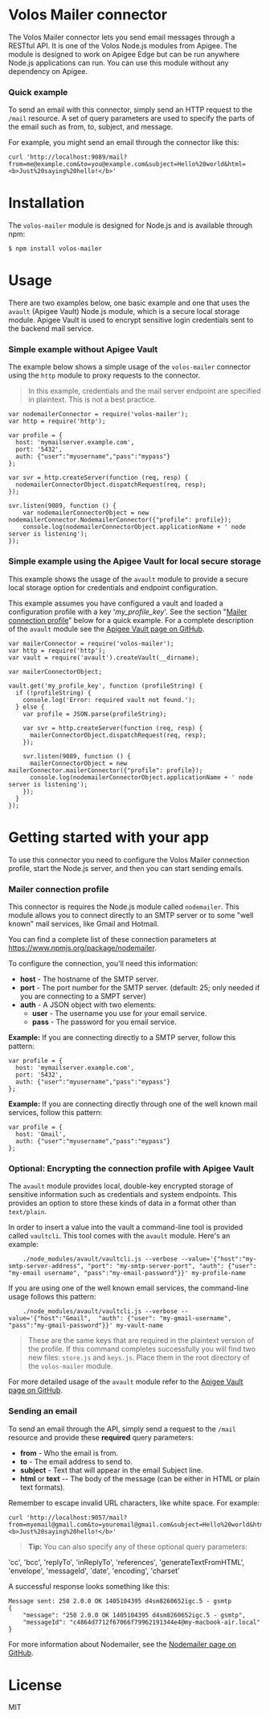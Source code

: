 # Volos Mailer connector

The Volos Mailer connector lets you send email messages through a RESTful API. It is one of the Volos Node.js modules from Apigee. The module is designed to work on Apigee Edge but can be run anywhere Node.js applications can run.  You can use this module without any dependency on Apigee.

### Quick example

To send an email with this connector, simply send an HTTP request to the ``/mail`` resource. A set of query parameters are used to specify the parts of the email such as from, to, subject, and message. 

For example, you might send an email through the connector like this:

```
curl 'http://localhost:9089/mail?from=me@example.com&to=you@example.com&subject=Hello%20world&html=<b>Just%20saying%20hello!</b>'
```

# Installation

The ``volos-mailer`` module is designed for Node.js and is available through npm:

```
$ npm install volos-mailer
```

# Usage

There are two examples below, one basic example and one that uses the ``avault`` (Apigee Vault) Node.js module, which is a secure local storage module. Apigee Vault is used to encrypt sensitive login credentials sent to the backend mail service.

### Simple example without Apigee Vault

The example below shows a simple usage of the ``volos-mailer`` connector using the ``http`` module to proxy requests to the connector.  

>In this example, credentials and the mail server endpoint are specified in plaintext. This is not a best practice.

```
var nodemailerConnector = require('volos-mailer');
var http = require('http');

var profile = {
  host: 'mymailserver.example.com',
  port: '5432',
  auth: {"user":"myusername","pass":"mypass"}
};

var svr = http.createServer(function (req, resp) {
  nodemailerConnectorObject.dispatchRequest(req, resp);
});

svr.listen(9089, function () {
    var nodemailerConnectorObject = new nodemailerConnector.NodemailerConnector({"profile": profile});
    console.log(nodemailerConnectorObject.applicationName + ' node server is listening');
});

```


### Simple example using the Apigee Vault for local secure storage

This example shows the usage of the ``avault`` module to provide a secure local storage option for credentials and endpoint configuration.  

This example assumes you have configured a vault and loaded a configuration profile with a key '*my_profile_key*'. See the section "[Mailer connection profile](#mailer-connection-profile)" below for a quick example. For a complete description of the ``avault`` module see the [Apigee Vault page on GitHub](https://github.com/apigee-127/avault). 

```
var mailerConnector = require('volos-mailer');
var http = require('http');
var vault = require('avault').createVault(__dirname);

var mailerConnectorObject;

vault.get('my_profile_key', function (profileString) {
  if (!profileString) {
    console.log('Error: required vault not found.');
  } else {
    var profile = JSON.parse(profileString);

    var svr = http.createServer(function (req, resp) {
      mailerConnectorObject.dispatchRequest(req, resp);
    });

    svr.listen(9089, function () {
      mailerConnectorObject = new mailerConnector.mailerConnector({"profile": profile});
      console.log(nodemailerConnectorObject.applicationName + ' node server is listening');
    });
  }
});
```


# Getting started with your app

To use this connector you need to configure the Volos Mailer connection profile, start the Node.js server, and then you can start sending emails.

### Mailer connection profile

This connector is requires the Node.js module called ``nodemailer``. This module allows you to connect directly to an SMTP server or to some "well known" mail services, like Gmail and Hotmail. 

You can find a complete list of these connection parameters at https://www.npmjs.org/package/nodemailer.

To configure the connection, you'll need this information:

* **host** - The hostname of the SMTP server. 
* **port** - The port number for the SMTP server. (default: 25; only needed if you are connecting to a SMPT server)
* **auth** - A JSON object with two elements:
    - **user** - The username you use for your email service.
    - **pass** - The password for you email service. 

**Example:**
If you are connecting directly to a SMTP server, follow this pattern:
```
var profile = {
  host: 'mymailserver.example.com',
  port: '5432',
  auth: {"user":"myusername","pass":"mypass"}
};
```

**Example:**
If you are connecting directly through one of the well known mail services, follow this pattern:
```
var profile = {
  host: 'Gmail',
  auth: {"user":"myusername","pass":"mypass"}
};
```

### Optional: Encrypting the connection profile with Apigee Vault 

The ``avault`` module provides local, double-key encrypted storage of sensitive information such as credentials and system endpoints.  This provides an option to store these kinds of data in a format other than `text/plain`.

In order to insert a value into the vault a command-line tool is provided called `vaultcli`.  This tool comes with the `avault` module.  Here's an example:

```
    ./node_modules/avault/vaultcli.js --verbose --value='{"host":"my-smtp-server-address", "port": "my-smtp-server-port", "auth": {"user": "my-email username", "pass":"my-email-password"}}' my-profile-name
```

If you are using one of the well known email services, the command-line usage follows this pattern:

```
    ./node_modules/avault/vaultcli.js --verbose --value='{"host":"Gmail",  "auth": {"user": "my-gmail-username", "pass":"my-gmail-password"}}' my-vault-name
```

>These are the same keys that are required in the plaintext version of the profile.  If this command completes successfully you will find two new files: `store.js` and `keys.js`. Place them in the root directory of the ``volos-mailer`` module. 

For more detailed usage of the `avault` module refer to the [Apigee Vault page on GitHub](https://github.com/apigee-127/avault). 

### Sending an email

To send an email through the API, simply send a request to the ``/mail`` resource and provide these **required** query parameters:

* **from** - Who the email is from.
* **to** - The email address to send to.
* **subject** - Text that will appear in the email Subject line.
* **html** or **text** -- The body of the message (can be either in HTML or plain text formats). 

Remember to escape invalid URL characters, like white space. For example:

```
curl 'http://localhost:9057/mail?from=myemail@gmail.com&to=youremail@gmail.com&subject=Hello%20world&html=<b>Just%20saying%20hello!</b>'
```

> **Tip:** You can also specify any of these optional query parameters:

'cc', 'bcc', 'replyTo', 'inReplyTo', 'references', 'generateTextFromHTML', 'envelope', 'messageId', 'date', 'encoding', 'charset'

A successful response looks something like this:

```
Message sent: 250 2.0.0 OK 1405104395 d4sm8260652igc.5 - gsmtp
{
    "message": "250 2.0.0 OK 1405104395 d4sm8260652igc.5 - gsmtp",
    "messageId": "c4864d7712f67066f79962191344e4@my-macbook-air.local"
}
```

For more information about Nodemailer, see the [Nodemailer page on GitHub](https://github.com/andris9/Nodemailer).

# License

MIT

